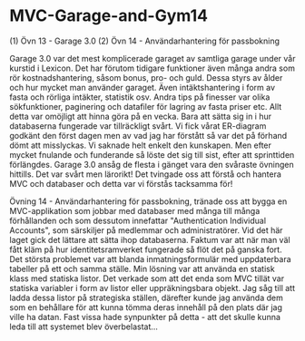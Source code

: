 # MVC-Garage-and-Gym14
(1) Övn 13 - Garage 3.0 (2) Övn 14 - Användarhantering för passbokning

Garage 3.0 var det mest komplicerade garaget av samtliga garage under vår kurstid i Lexicon. Det har förutom tidigare funktioner
även många andra som rör kostnadshantering, såsom bonus, pro- och guld. Dessa styrs av ålder och hur mycket man använder garaget.
Även intäktshantering i form av fasta och rörliga intäkter, statistik osv. Andra tips på finesser var olika sökfunktioner,
paginering och datafiler för lagring av fasta priser etc. Allt detta var omöjligt att hinna göra på en vecka. Bara att sätta sig
in i hur databaserna fungerade var tillräckligt svårt. Vi fick vårat ER-diagram godkänt den först dagen men av vad jag har förstått
så var det på förhand dömt att misslyckas. Vi saknade helt enkelt den kunskapen. Men efter mycket fnulande och funderande så löste
det sig till sist, efter att sprinttiden förlängdes. Garage 3.0 ansåg de flesta i gänget vara den svåraste övningen hittills. Det
var svårt men lärorikt! Det tvingade oss att förstå och hantera MVC och databaser och detta var vi förstås tacksamma för!

Övning 14 - Användarhantering för passbokning, tränade oss att bygga en MVC-applikation som jobbar med databaser med många till
många förhållanden och som dessutom innefattar "Authentication Individual Accounts", som särskiljer på medlemmar och administratörer.
Vid det här laget gick det lättare att sätta ihop databaserna. Faktum var att när man väl fått kläm på hur identitetsramverket fungerade
så flöt det på ganska fort. Det största problemet var att blanda inmatningsformulär med uppdaterbara tabeller på ett och samma ställe.
Min lösning var att använda en statisk klass med statiska listor. Det verkade som att det enda som MVC tillät var statiska variabler
i form av listor eller uppräkningsbara objekt. Jag såg till att ladda dessa listor på strategiska ställen, därefter kunde jag använda
dem som en behållare för att kunna tömma deras innehåll på den plats där jag ville ha datan. Fast vissa hade synpunkter på detta - att
det skulle kunna leda till att systemet blev överbelastat...
